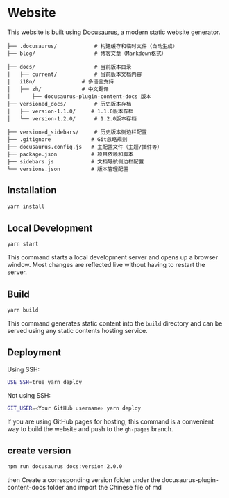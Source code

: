 # Website

This website is built using [Docusaurus](https://docusaurus.io/), a modern static website generator.

```
├── .docusaurus/            # 构建缓存和临时文件（自动生成）
├── blog/                   # 博客文章（Markdown格式）

├── docs/                   # 当前版本目录
│   ├── current/            # 当前版本文档内容
│   i18n/               # 多语言支持
│   ├── zh/             # 中文翻译
│       ├── docusaurus-plugin-content-docs 版本
├── versioned_docs/         # 历史版本存档
│   ├── version-1.1.0/     # 1.1.0版本存档
│   └── version-1.2.0/      # 1.2.0版本存档

├── versioned_sidebars/     # 历史版本侧边栏配置
├── .gitignore             # Git忽略规则
├── docusaurus.config.js   # 主配置文件（主题/插件等）
├── package.json           # 项目依赖和脚本
├── sidebars.js            # 文档导航侧边栏配置
└── versions.json          # 版本管理配置
```

## Installation

```bash
yarn install
```

## Local Development

```bash
yarn start
```

This command starts a local development server and opens up a browser window. Most changes are reflected live without having to restart the server.

## Build

```bash
yarn build
```

This command generates static content into the `build` directory and can be served using any static contents hosting service.

## Deployment

Using SSH:

```bash
USE_SSH=true yarn deploy
```

Not using SSH:

```bash
GIT_USER=<Your GitHub username> yarn deploy
```

If you are using GitHub pages for hosting, this command is a convenient way to build the website and push to the `gh-pages` branch.


## create version

```bash
npm run docusaurus docs:version 2.0.0
```
then Create a corresponding version folder under the docusaurus-plugin-content-docs folder and import the Chinese file of md






